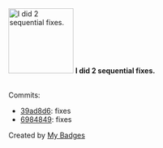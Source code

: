 <img src="https://my-badges.github.io/my-badges/fix-2.png" alt="I did 2 sequential fixes." title="I did 2 sequential fixes." width="128">
<strong>I did 2 sequential fixes.</strong>
<br><br>

Commits:

- <a href="https://github.com/kingstar0118/AITextToVideo/commit/39ad8d628af99e3ba71def993f9b4250d100485f">39ad8d6</a>: fixes
- <a href="https://github.com/kingstar0118/AITextToVideo/commit/69848496c5825b8d1883fe9233aba97a302a38c2">6984849</a>: fixes


Created by <a href="https://github.com/my-badges/my-badges">My Badges</a>